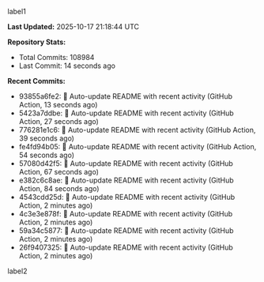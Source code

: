 
label1 
<!-- ACTIVITY_START -->
**Last Updated:** 2025-10-17 21:18:44 UTC

**Repository Stats:**
- Total Commits: 108984
- Last Commit: 14 seconds ago

**Recent Commits:**
- 93855a6fe2: 🤖 Auto-update README with recent activity (GitHub Action, 13 seconds ago)
- 5423a7ddbe: 🤖 Auto-update README with recent activity (GitHub Action, 27 seconds ago)
- 776281e1c6: 🤖 Auto-update README with recent activity (GitHub Action, 39 seconds ago)
- fe4fd94b05: 🤖 Auto-update README with recent activity (GitHub Action, 54 seconds ago)
- 57080d42f5: 🤖 Auto-update README with recent activity (GitHub Action, 67 seconds ago)
- e382c6c8ae: 🤖 Auto-update README with recent activity (GitHub Action, 84 seconds ago)
- 4543cdd25d: 🤖 Auto-update README with recent activity (GitHub Action, 2 minutes ago)
- 4c3e3e878f: 🤖 Auto-update README with recent activity (GitHub Action, 2 minutes ago)
- 59a34c5877: 🤖 Auto-update README with recent activity (GitHub Action, 2 minutes ago)
- 26f9407325: 🤖 Auto-update README with recent activity (GitHub Action, 2 minutes ago)
<!-- ACTIVITY_END -->

label2
